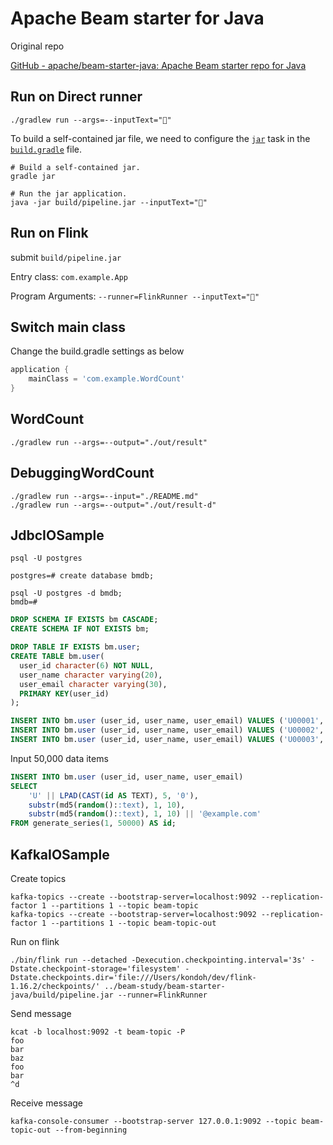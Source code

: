 # Apache Beam starter for Java

Original repo

[GitHub - apache/beam-starter-java: Apache Beam starter repo for Java](https://github.com/apache/beam-starter-java)

## Run on Direct runner

```shell
./gradlew run --args=--inputText="🎉"
```

To build a self-contained jar file, we need to configure the [`jar`](https://docs.gradle.org/current/dsl/org.gradle.api.tasks.bundling.Jar.html) task in the [`build.gradle`](build.gradle) file.

```shell
# Build a self-contained jar.
gradle jar

# Run the jar application.
java -jar build/pipeline.jar --inputText="🎉"
```

## Run on Flink

submit `build/pipeline.jar`

Entry class: `com.example.App`

Program Arguments: `--runner=FlinkRunner --inputText="🎉"`

## Switch main class

Change the build.gradle settings as below

```groovy
application {
    mainClass = 'com.example.WordCount'
}
```

## WordCount

```shell
./gradlew run --args=--output="./out/result"
```

## DebuggingWordCount

```shell
./gradlew run --args=--input="./README.md"
./gradlew run --args=--output="./out/result-d"
```

## JdbcIOSample

```shell
psql -U postgres

postgres=# create database bmdb;

psql -U postgres -d bmdb;
bmdb=#
```

```sql
DROP SCHEMA IF EXISTS bm CASCADE;
CREATE SCHEMA IF NOT EXISTS bm;

DROP TABLE IF EXISTS bm.user;
CREATE TABLE bm.user(
  user_id character(6) NOT NULL,
  user_name character varying(20),
  user_email character varying(30),
  PRIMARY KEY(user_id)
);

INSERT INTO bm.user (user_id, user_name, user_email) VALUES ('U00001', 'Bob', 'bob@example.com');
INSERT INTO bm.user (user_id, user_name, user_email) VALUES ('U00002', 'Alice', 'alice@example.com');
INSERT INTO bm.user (user_id, user_name, user_email) VALUES ('U00003', 'Carol', 'carol@example.com');
```

Input 50,000 data items

```sql
INSERT INTO bm.user (user_id, user_name, user_email)
SELECT 
    'U' || LPAD(CAST(id AS TEXT), 5, '0'),
    substr(md5(random()::text), 1, 10),
    substr(md5(random()::text), 1, 10) || '@example.com'
FROM generate_series(1, 50000) AS id;
```

## KafkaIOSample

Create topics

```shell
kafka-topics --create --bootstrap-server=localhost:9092 --replication-factor 1 --partitions 1 --topic beam-topic
kafka-topics --create --bootstrap-server=localhost:9092 --replication-factor 1 --partitions 1 --topic beam-topic-out
```

Run on flink

```shell
./bin/flink run --detached -Dexecution.checkpointing.interval='3s' -Dstate.checkpoint-storage='filesystem' -Dstate.checkpoints.dir='file:///Users/kondoh/dev/flink-1.16.2/checkpoints/' ../beam-study/beam-starter-java/build/pipeline.jar --runner=FlinkRunner
```


Send message
```shell
kcat -b localhost:9092 -t beam-topic -P
foo
bar
baz
foo
bar
^d
```

Receive message

```shell
kafka-console-consumer --bootstrap-server 127.0.0.1:9092 --topic beam-topic-out --from-beginning
```
